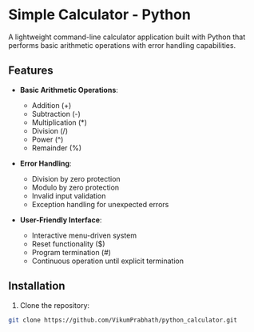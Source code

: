 # Simple Calculator - Python

A lightweight command-line calculator application built with Python that performs basic arithmetic operations with error handling capabilities.

## Features

- **Basic Arithmetic Operations**:
  - Addition (+)
  - Subtraction (-)
  - Multiplication (*)
  - Division (/)
  - Power (^)
  - Remainder (%)
  
- **Error Handling**:
  - Division by zero protection
  - Modulo by zero protection
  - Invalid input validation
  - Exception handling for unexpected errors

- **User-Friendly Interface**:
  - Interactive menu-driven system
  - Reset functionality ($)
  - Program termination (#)
  - Continuous operation until explicit termination

## Installation

1. Clone the repository:
```bash
git clone https://github.com/VikumPrabhath/python_calculator.git
